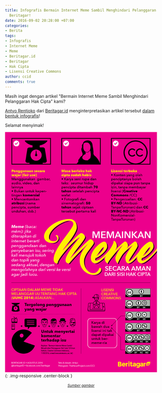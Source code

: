 ```yaml
---
title: Infografis Bermain Internet Meme Sambil Menghindari Pelanggaran Hak Cipta oleh
  Beritagar!
date: 2016-09-02 20:28:00 +07:00
categories:
- Berita
tags:
- Infografis
- Internet Meme
- Meme
- Beritagar.id
- Beritagar
- Hak Cipta
- Lisensi Creative Commons
author: ccid
comments: true
---
```


Masih ingat dengan artikel "Bermain Internet Meme Sambil Menghindari Pelanggaran Hak Cipta" kami?

[Antyo Rentjoko](https://twitter.com/@AntyoBeritagar) dari [Beritagar.id](https://beritagar.id/) menginterpretasikan artikel tersebut [dalam bentuk infografis](https://beritagar.id/artikel/infografik/bermain-meme-tanpa-mewek-terjerat-wet)!

Selamat menyimak!

![1024x1609_0_0_1024_1609_3772db1d4545797fa56b62ef598aa3e972aa6aaf.png](/uploads/1024x1609_0_0_1024_1609_3772db1d4545797fa56b62ef598aa3e972aa6aaf.png){: .img-responsive .center-block }<center><small><i><a href="https://beritagar.id/artikel/infografik/bermain-meme-tanpa-mewek-terjerat-wet">Sumber gambar</a></i></small></center>

